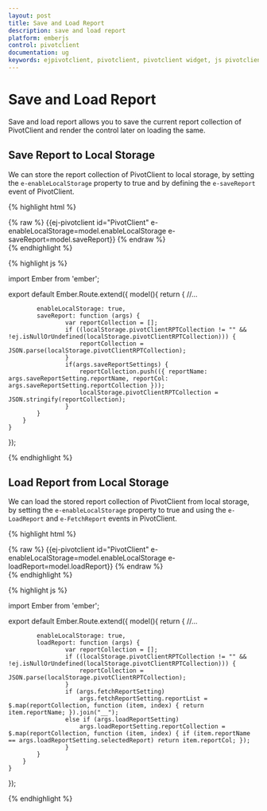 ```yaml
---
layout: post
title: Save and Load Report
description: save and load report
platform: emberjs
control: pivotclient
documentation: ug
keywords: ejpivotclient, pivotclient, pivotclient widget, js pivotclient 
---
```


# Save and Load Report

Save and load report allows you to save the current report collection of PivotClient and render the control later on loading the same.

## Save Report to Local Storage

We can store the report collection of PivotClient to local storage, by setting the `e-enableLocalStorage` property to true and by defining the `e-saveReport` event of PivotClient.

{% highlight html %}
	<div class="e-control">
	{% raw %}
	{{ej-pivotclient id="PivotClient" e-enableLocalStorage=model.enableLocalStorage e-saveReport=model.saveReport}}
	{% endraw %}
	</div>
{% endhighlight %}

{% highlight js %}

import Ember from 'ember';

export default Ember.Route.extend({
   model(){
    return {
            //...
            
            enableLocalStorage: true,
            saveReport: function (args) {
                    var reportCollection = [];
                    if ((localStorage.pivotClientRPTCollection != "" && !ej.isNullOrUndefined(localStorage.pivotClientRPTCollection))) {
                        reportCollection = JSON.parse(localStorage.pivotClientRPTCollection);
                    }
                    if(args.saveReportSettings) {
                        reportCollection.push(({ reportName: args.saveReportSetting.reportName, reportCol: args.saveReportSetting.reportCollection }));
                        localStorage.pivotClientRPTCollection = JSON.stringify(reportCollection);
                    }
            }
        }
    }
});

{% endhighlight %}

## Load Report from Local Storage

We can load the stored report collection of PivotClient from local storage, by setting the `e-enableLocalStorage` property to true and using the `e-LoadReport` and `e-FetchReport` events in PivotClient.

{% highlight html %}
	<div class="e-control">
	{% raw %}
	{{ej-pivotclient id="PivotClient" e-enableLocalStorage=model.enableLocalStorage e-loadReport=model.loadReport}}
	{% endraw %}
	</div>
{% endhighlight %}

{% highlight js %}

import Ember from 'ember';

export default Ember.Route.extend({
   model(){
    return {
            //...
            
            enableLocalStorage: true,
            loadReport: function (args) {
                    var reportCollection = [];
                    if ((localStorage.pivotClientRPTCollection != "" && !ej.isNullOrUndefined(localStorage.pivotClientRPTCollection))) {
                        reportCollection = JSON.parse(localStorage.pivotClientRPTCollection);
                    }
                    if (args.fetchReportSetting) 
                        args.fetchReportSetting.reportList = $.map(reportCollection, function (item, index) { return item.reportName; }).join("__");
                    else if (args.loadReportSetting) 
                        args.loadReportSetting.reportCollection = $.map(reportCollection, function (item, index) { if (item.reportName == args.loadReportSetting.selectedReport) return item.reportCol; });
                    }
            }
        }
    }
});

{% endhighlight %}